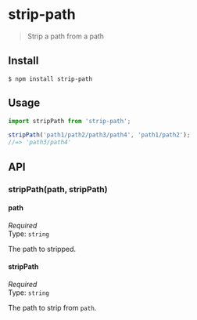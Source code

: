 # strip-path

> Strip a path from a path

## Install

```
$ npm install strip-path
```

## Usage

```js
import stripPath from 'strip-path';

stripPath('path1/path2/path3/path4', 'path1/path2');
//=> 'path3/path4'
```

## API

### stripPath(path, stripPath)

#### path

*Required*\
Type: `string`  

The path to stripped.

#### stripPath

*Required*\
Type: `string`  

The path to strip from `path`.
